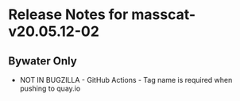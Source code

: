 
# Release Notes for masscat-v20.05.12-02

## Bywater Only

- NOT IN BUGZILLA - GitHub Actions - Tag name is required when pushing to quay.io


